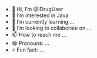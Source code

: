 - 👋 Hi, I’m @IDrugUser
- 👀 I’m interested in Java
- 🌱 I’m currently learning ...
- 💞️ I’m looking to collaborate on ...
- 📫 How to reach me ...
- 😄 Pronouns: ...
- ⚡ Fun fact: ...

<!---
IDrugUser/IDrugUser is a ✨ special ✨ repository because its `README.md` (this file) appears on your GitHub profile.
You can click the Preview link to take a look at your changes.
--->

